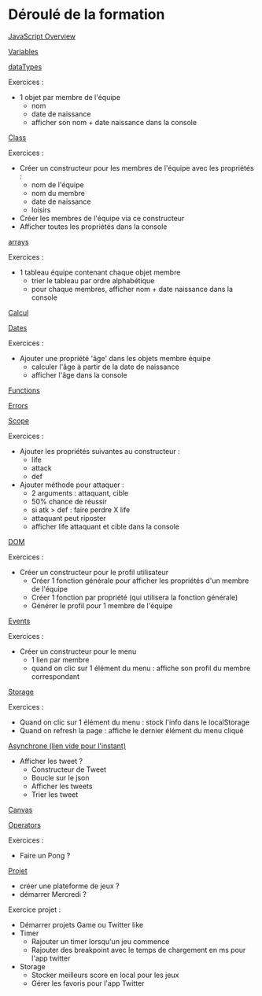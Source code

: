 # Déroulé de la formation

[JavaScript Overview](ECMAScript.md)

[Variables](variables.md)

[dataTypes](dataTypes.md)

Exercices :
- 1 objet par membre de l'équipe
	- nom
	- date de naissance
	- afficher son nom + date naissance dans la console

[Class](class.md)

Exercices :
- Créer un constructeur pour les membres de l'équipe avec les propriétés :
	- nom de l'équipe
	- nom du membre
	- date de naissance
	- loisirs
- Créer les membres de l'équipe via ce constructeur
- Afficher toutes les propriétés dans la console

[arrays](arrays.md)

Exercices :
- 1 tableau équipe contenant chaque objet membre
	- trier le tableau par ordre alphabétique
	- pour chaque membres, afficher nom + date naissance dans la console

[Calcul](calcul.md)

[Dates](Dates.md)

Exercices :
- Ajouter une propriété 'âge' dans les objets membre équipe
	- calculer l'âge à partir de la date de naissance
	- afficher l'âge dans la console

[Functions](functions.md)

[Errors](errors.md)

[Scope](scopes.md)

Exercices :
- Ajouter les propriétés suivantes au constructeur :
	- life
	- attack
	- def
- Ajouter méthode pour attaquer :
	- 2 arguments : attaquant, cible
	- 50% chance de réussir
	- si atk > def : faire perdre X life
	- attaquant peut riposter
	- afficher life attaquant et cible dans la console

[DOM](DOM.md)

Exercices :
- Créer un constructeur pour le profil utilisateur
	- Créer 1 fonction générale pour afficher les propriétés d'un membre de l'équipe
	- Créer 1 fonction par propriété (qui utilisera la fonction générale)
	- Générer le profil pour 1 membre de l'équipe

[Events](events.md)

Exercices :
- Créer un constructeur pour le menu
	- 1 lien par membre
	- quand on clic sur 1 élément du menu : affiche son profil du membre correspondant

[Storage](storage.md)

Exercices :
- Quand on clic sur 1 élément du menu : stock l'info dans le localStorage
- Quand on refresh la page : affiche le dernier élément du menu cliqué

[Asynchrone (lien vide pour l'instant)]()
- Afficher les tweet ?
	- Constructeur de Tweet
	- Boucle sur le json
	- Afficher les tweets
	- Trier les tweet

[Canvas](canvas.md)

[Operators](operators.md)

Exercices :
- Faire un Pong ?

[Projet](projects)
- créer une plateforme de jeux ?
- démarrer Mercredi ?

Exercice projet :
- Démarrer projets Game ou Twitter like
- Timer
	- Rajouter un timer lorsqu'un jeu commence
	- Rajouter des breakpoint avec le temps de chargement en ms pour l'app twitter
- Storage
	- Stocker meilleurs score en local pour les jeux
	- Gérer les favoris pour l'app Twitter

